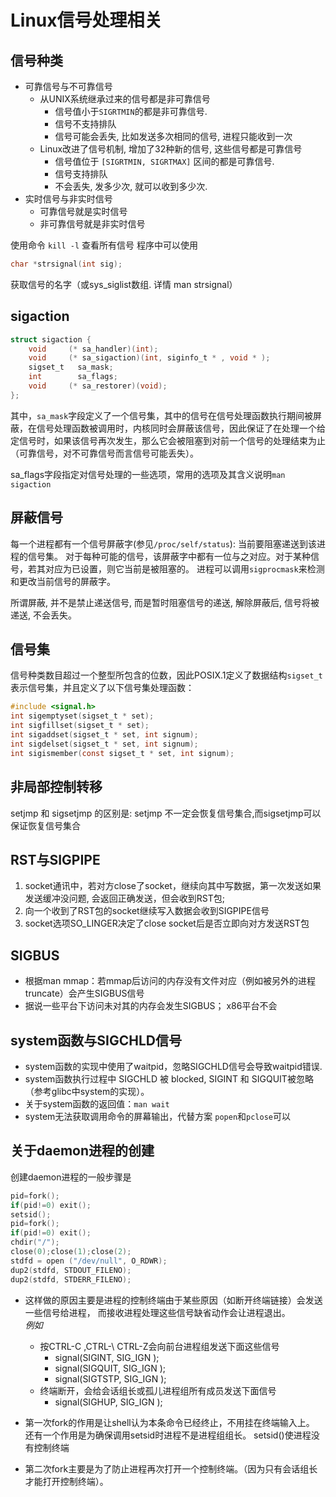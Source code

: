 # Linux信号处理相关

## 信号种类
   * 可靠信号与不可靠信号
      * 从UNIX系统继承过来的信号都是非可靠信号
         * 信号值小于`SIGRTMIN`的都是非可靠信号.
         * 信号不支持排队
         * 信号可能会丢失, 比如发送多次相同的信号, 进程只能收到一次
      * Linux改进了信号机制, 增加了32种新的信号, 这些信号都是可靠信号
         * 信号值位于 `[SIGRTMIN, SIGRTMAX]` 区间的都是可靠信号.
         * 信号支持排队
         * 不会丢失, 发多少次, 就可以收到多少次.
   * 实时信号与非实时信号
      * 可靠信号就是实时信号
      * 非可靠信号就是非实时信号

使用命令 `kill -l` 查看所有信号
程序中可以使用
```c
char *strsignal(int sig);
```
获取信号的名字（或sys_siglist数组. 详情 man strsignal）

## sigaction
```c
struct sigaction {
    void     (* sa_handler)(int);
    void     (* sa_sigaction)(int, siginfo_t * , void * );
    sigset_t   sa_mask;
    int        sa_flags;
    void     (* sa_restorer)(void);
};
```
其中，`sa_mask`字段定义了一个信号集，其中的信号在信号处理函数执行期间被屏蔽，在信号处理函数被调用时，内核同时会屏蔽该信号，因此保证了在处理一个给定信号时，如果该信号再次发生，那么它会被阻塞到对前一个信号的处理结束为止（可靠信号，对不可靠信号而言信号可能丢失）。

sa_flags字段指定对信号处理的一些选项，常用的选项及其含义说明`man sigaction`


## 屏蔽信号
每一个进程都有一个信号屏蔽字(参见`/proc/self/status`): 当前要阻塞递送到该进程的信号集。
对于每种可能的信号，该屏蔽字中都有一位与之对应。对于某种信号，若其对应为已设置，则它当前是被阻塞的。
进程可以调用`sigprocmask`来检测和更改当前信号的屏蔽字。

所谓屏蔽, 并不是禁止递送信号, 而是暂时阻塞信号的递送, 解除屏蔽后, 信号将被递送, 不会丢失。

## 信号集
信号种类数目超过一个整型所包含的位数，因此POSIX.1定义了数据结构`sigset_t`表示信号集，并且定义了以下信号集处理函数：
```c
#include <signal.h>
int sigemptyset(sigset_t * set);
int sigfillset(sigset_t * set);
int sigaddset(sigset_t * set, int signum);
int sigdelset(sigset_t * set, int signum);
int sigismember(const sigset_t * set, int signum);
```

## 非局部控制转移
setjmp 和 sigsetjmp 的区别是: setjmp 不一定会恢复信号集合,而sigsetjmp可以保证恢复信号集合

## RST与SIGPIPE
   1. socket通讯中，若对方close了socket，继续向其中写数据，第一次发送如果发送缓冲没问题, 会返回正确发送，但会收到RST包;
   2. 向一个收到了RST包的socket继续写入数据会收到SIGPIPE信号
   3. socket选项SO_LINGER决定了close socket后是否立即向对方发送RST包

## SIGBUS
  * 根据man mmap：若mmap后访问的内存没有文件对应（例如被另外的进程truncate）会产生SIGBUS信号
  * 据说一些平台下访问未对其的内存会发生SIGBUS； x86平台不会

## system函数与SIGCHLD信号
   * system函数的实现中使用了waitpid，忽略SIGCHLD信号会导致waitpid错误.
   * system函数执行过程中 SIGCHLD 被 blocked, SIGINT 和 SIGQUIT被忽略（参考glibc中system的实现）。
   * 关于system函数的返回值：`man wait`
   * system无法获取调用命令的屏幕输出，代替方案 `popen`和`pclose`可以

## 关于daemon进程的创建
创建daemon进程的一般步骤是
```c
pid=fork();
if(pid!=0) exit();
setsid();
pid=fork();
if(pid!=0) exit();
chdir("/");
close(0);close(1);close(2);
stdfd = open ("/dev/null", O_RDWR);
dup2(stdfd, STDOUT_FILENO);
dup2(stdfd, STDERR_FILENO);
```
* 这样做的原因主要是进程的控制终端由于某些原因（如断开终端链接）会发送一些信号给进程，
而接收进程处理这些信号缺省动作会让进程退出。   
*例如*
   * 按CTRL-C ,CTRL-\ CTRL-Z会向前台进程组发送下面这些信号
       * signal(SIGINT,  SIG_IGN );
       * signal(SIGQUIT, SIG_IGN );
       * signal(SIGTSTP, SIG_IGN );
   * 终端断开，会给会话组长或孤儿进程组所有成员发送下面信号
       * signal(SIGHUP,  SIG_IGN );

* 第一次fork的作用是让shell认为本条命令已经终止，不用挂在终端输入上。
还有一个作用是为确保调用setsid时进程不是进程组组长。
setsid()使进程没有控制终端
* 第二次fork主要是为了防止进程再次打开一个控制终端。（因为只有会话组长才能打开控制终端）。
